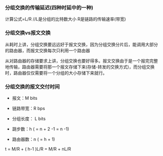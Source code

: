 ### 分组交换的传输延迟(四种时延中的一种)

计算公式=L/R       //L是分组的比特数大小 R是链路的传输速率(带宽)



### 分组交换vs报文交换

从耗时上讲，分组交换要远远好于报文交换，因为分组交换分片后，能调用大部分的路由器，而报文交换每次只利用一个路由器

从对路由器的存储要求上讲，分组交换也要好得多。报文交换由于是一个报完完整地传输，路由器需要将那一个报文存储下来(存储-转发的交换方式)，而分组交换时，路由器仅仅需要将一个分组的大小存储下来就行。



### 分组交换的报文交付时间

* 报文：M bits

* 链路带宽：R bps
* 分组长度： L bits
* 跳步数：h ( = n + 2 -1 = n -1)
* 路由器数：n ( = h + 1)

t = M/R + ( h-1 )L/R = M/R + nL/R